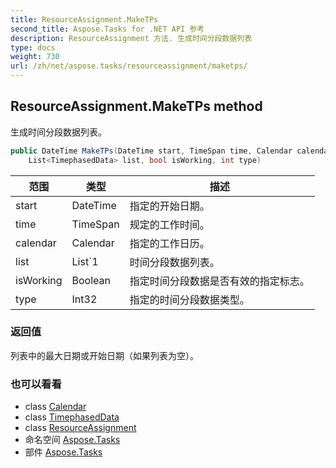 ```yaml
---
title: ResourceAssignment.MakeTPs
second_title: Aspose.Tasks for .NET API 参考
description: ResourceAssignment 方法. 生成时间分段数据列表
type: docs
weight: 730
url: /zh/net/aspose.tasks/resourceassignment/maketps/
---
```

## ResourceAssignment.MakeTPs method

生成时间分段数据列表。

```csharp
public DateTime MakeTPs(DateTime start, TimeSpan time, Calendar calendar, 
    List<TimephasedData> list, bool isWorking, int type)
```

| 范围 | 类型 | 描述 |
| --- | --- | --- |
| start | DateTime | 指定的开始日期。 |
| time | TimeSpan | 规定的工作时间。 |
| calendar | Calendar | 指定的工作日历。 |
| list | List`1 | 时间分段数据列表。 |
| isWorking | Boolean | 指定时间分段数据是否有效的指定标志。 |
| type | Int32 | 指定的时间分段数据类型。 |

### 返回值

列表中的最大日期或开始日期（如果列表为空）。

### 也可以看看

* class [Calendar](../../calendar/)
* class [TimephasedData](../../timephaseddata/)
* class [ResourceAssignment](../)
* 命名空间 [Aspose.Tasks](../../resourceassignment/)
* 部件 [Aspose.Tasks](../../../)


